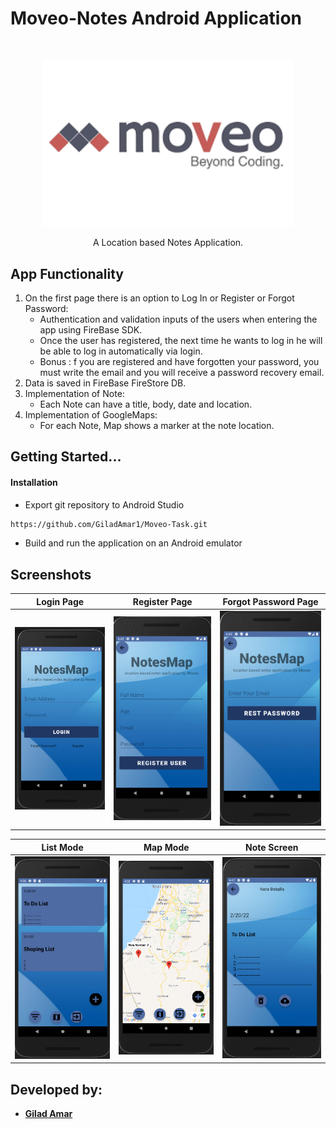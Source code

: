 # Moveo-Notes Android Application 

<br />
<p align="center">
      <img src="images/moveoLogo.png" alt="Logo" width="400" heigt="400">
  </a>
</p>
<p align="center">
	A Location based Notes Application.
</p>

## App Functionality

1. On the first page there is an option to Log In or Register or Forgot Password:
	- Authentication and validation inputs of the users when entering the app using FireBase SDK.
	- Once the user has registered, the next time he wants to log in he will be able to log in automatically via login.
	- Bonus : f you are registered and have forgotten your password, you must write the email and you will receive a password recovery email.
2. Data is saved in FireBase FireStore DB.
3. Implementation of Note:
	- Each Note can have a title, body, date and location.
4. Implementation of GoogleMaps:
	- For each Note, Map shows a marker at the note location.

## Getting Started...

#### Installation
- Export git repository to Android Studio
```bash
https://github.com/GiladAmar1/Moveo-Task.git
```
- Build and run the application on an Android emulator

## Screenshots

Login Page            | Register Page            |  Forgot Password Page
:-------------------------:|:-------------------------:|:-------------------------:
<img src="images/Untitled3.png" alt="register" width="300">  | <img src="images/Untitled4.png" alt="register" width="300">  |  <img src="images/Untitled5.png" alt="register" width="300">

List Mode            |  Map Mode |  Note Screen
:-------------------------:|:-------------------------: |:-------------------------:
<img src="images/Untitled2.png" alt="register" width="300">  |  <img src="images/Untitled.png" alt="register" width="300"> |  <img src="images/Untitled6.png" alt="register" width="300">

	
## Developed by:
* [**Gilad Amar**](https://github.com/GiladAmar1/)
